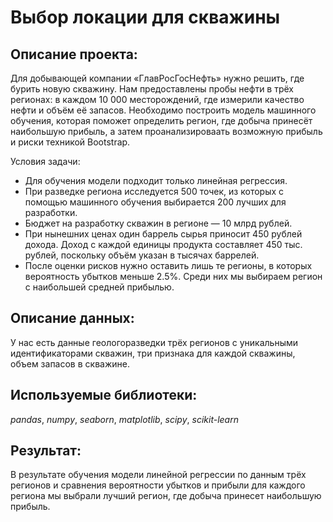 # Выбор локации для скважины

## Описание проекта:
Для добывающей компании «ГлавРосГосНефть» нужно решить, где бурить новую скважину. Нам предоставлены пробы нефти в трёх регионах: в каждом 10 000 месторождений, где измерили качество нефти и объём её запасов. Необходимо построить модель машинного обучения, которая поможет определить регион, где добыча принесёт наибольшую прибыль, а затем проанализироваать возможную прибыль и риски техникой Bootstrap.

Условия задачи:
  - Для обучения модели подходит только линейная регрессия.
  - При разведке региона исследуется 500 точек, из которых с помощью машинного обучения выбирается 200 лучших для разработки.
  - Бюджет на разработку скважин в регионе — 10 млрд рублей.
  - При нынешних ценах один баррель сырья приносит 450 рублей дохода. Доход с каждой единицы продукта составляет 450 тыс. рублей, поскольку объём указан в тысячах баррелей.
  - После оценки рисков нужно оставить лишь те регионы, в которых вероятность убытков меньше 2.5%. Среди них мы выбираем регион с наибольшей средней прибылью.

## Описание данных:
У нас есть данные геологоразведки трёх регионов с уникальными идентификаторами скважин, три признака для каждой скважины, объем запасов в скважине.

## Используемые библиотеки:
*pandas*, *numpy*, *seaborn*, *matplotlib*, *scipy*, *scikit-learn*

## Результат:
В результате обучения модели линейной регрессии по данным трёх регионов и сравнения вероятности убытков и прибыли для каждого региона мы выбрали лучший регион, где добыча принесет наибольшую прибыль. 
